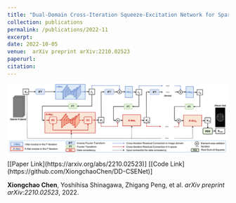 ```yaml
---
title: "Dual-Domain Cross-Iteration Squeeze-Excitation Network for Sparse Reconstruction of Brain MRI"
collection: publications
permalink: /publications/2022-11
excerpt: 
date: 2022-10-05
venue:  arXiv preprint arXiv:2210.02523
paperurl:  
citation: 
---
```

<p align="center">
  <img width="750" src="../figures/2022-arXiv1-Chen.png">
</p>
[[Paper Link](https://arxiv.org/abs/2210.02523)] [[Code Link](https://github.com/XiongchaoChen/DD-CSENet)]

**Xiongchao Chen**, Yoshihisa Shinagawa, Zhigang Peng, et al. *arXiv preprint arXiv:2210.02523*, 2022. 

